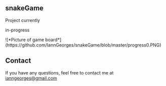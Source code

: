 ## snakeGame
Project currently<div class="text-red mb-2">
 in-progress
</div>
![*Picture of game board*](https://github.com/IannGeorges/snakeGame/blob/master/progress0.PNG)


## Contact
If you have any questions, feel free to contact me at [ianngeorges@gmail.com](mailto:ianngeorges@gmail.com)
